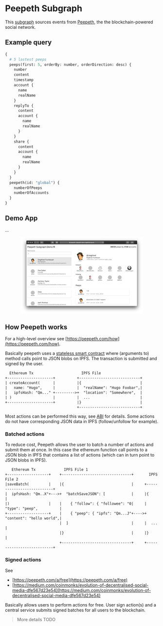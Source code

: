 # Peepeth Subgraph

This [subgraph](https://thegraph.com/explorer/subgraph/ziegfried/peepeth) sources events from [Peepeth](https://peepeth.com), the the blockchain-powered social network.

## Example query

```graphql
{
  # 5 lastest peeps
  peeps(first: 5, orderBy: number, orderDirection: desc) {
    number
    content
    timestamp
    account {
      name
      realName
    }
    replyTo {
      content
      account {
        name
        realName
      }
    }
    share {
      content
      account {
        name
        realName
      }
    }
  }
  peepeth(id: "global") {
    numberOfPeeps
    numberOfAccounts
  }
}
```

## Demo App

...

<div align="center">
    <img src="./demo-app/screenshot.png" width="400px"</img> 
</div>

## How Peepeth works

For a high-level overview see [https://peepeth.com/how](https://peepeth.com/how).

Basically peepeth uses a [stateless smart contract](https://medium.com/@childsmaidment/stateless-smart-contracts-21830b0cd1b6) where (arguments to) method calls point to JSON blobs on IPFS. The transaction is submitted and signed by the user.

```
  Ethereum Tx                      IPFS File
+---------------------+          +----------------------------+
| createAccount(      |          |{                           |
|   name: "Hugo",     |          |  "realName": "Hugo Foobar",|
|   ipfsHash: "Qm..." +--------->+  "location": "Somewhere",  |
| )                   |          |  ...                       |
+---------------------+          |}                           |
                                 +----------------------------+
```

Most actions can be performed this way, see [ABI](abis/Contract.json) for details. Some actions do not have corresponding JSON data in IPFS (follow/unfollow for example).

### Batched actions

To reduce cost, Peepeth allows the user to batch a number of actions and submit them at once. In this case the ethereum function call points to a JSON blob in IPFS that contains a list of actions (which can in turn point to JSON blobs in IPFS).

```
   Ethereum Tx             IPFS File 1
+-------------------+    +--------------------------------+       IPFS File 2
|saveBatch(         |    |{                               |     +---------------------------+
|  ipfsHash: "Qm..X"+--->+  "batchSaveJSON": [            |     |{                          |
|)                  |    |    { "follow": { "followee": "0|     |  "type": "peep",          |
+-------------------+    |    { "peep": { "ipfs": "Qm...J"+---->+  "content": "hello world",|
                         |  ]                             |     |  ...                      |
                         |}                               |     |}                          |
                         +--------------------------------+     +---------------------------+
```

### Signed actions

See

- [https://peepeth.com/a/free](https://peepeth.com/a/free)
- [https://medium.com/coinmonks/evolution-of-decentralised-social-media-dfe567d23e54](https://medium.com/coinmonks/evolution-of-decentralised-social-media-dfe567d23e54)

Basically allows users to perform actions for free. User sign action(s) and a central service submits signed batches for all users to the blockchain.

> More details TODO
